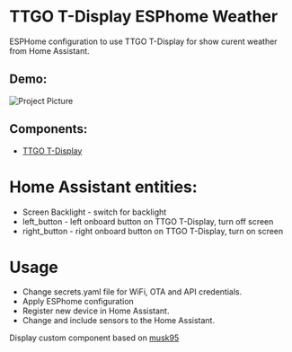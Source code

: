 # TTGO T-Display ESPhome Weather
ESPHome configuration to use TTGO T-Display for show curent weather from Home Assistant.

## Demo: 
![Project Picture](https://github.com/anton-semeniak/Esphome-TTGO-T-Display-Remote/blob/master/documents/images/project_weather.jpg)


## Components: 
* [TTGO T-Display](https://github.com/Xinyuan-LilyGO/TTGO-T-Display)

# Home Assistant entities:
* Screen Backlight - switch for backlight 
* left_button - left onboard button on TTGO T-Display, turn off screen 
* right_button - right onboard button on TTGO T-Display, turn on screen

# Usage
* Change secrets.yaml file for WiFi, OTA and API credentials. 
* Apply ESPhome configuration
* Register new device in Home Assistant.
* Change and include sensors to the Home Assistant.


Display custom component based on [musk95](https://github.com/musk95/esphome)
